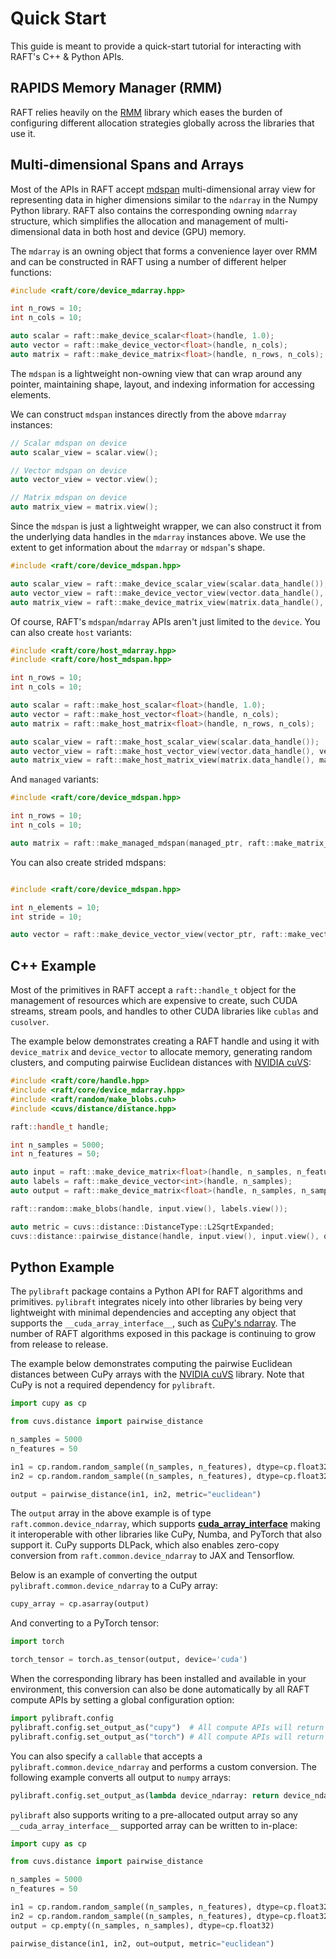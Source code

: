 # Quick Start

This guide is meant to provide a quick-start tutorial for interacting with RAFT's C++ & Python APIs.

## RAPIDS Memory Manager (RMM)

RAFT relies heavily on the [RMM](https://github.com/rapidsai/rmm) library which eases the burden of configuring different allocation strategies globally across the libraries that use it.

## Multi-dimensional Spans and Arrays

Most of the APIs in RAFT accept  [mdspan](https://arxiv.org/abs/2010.06474) multi-dimensional array view for representing data in higher dimensions similar to the `ndarray` in the Numpy Python library. RAFT also contains the corresponding owning `mdarray` structure, which simplifies the allocation and management of multi-dimensional data in both host and device (GPU) memory.

The `mdarray` is an owning object that forms a convenience layer over RMM and can be constructed in RAFT using a number of different helper functions:

```c++
#include <raft/core/device_mdarray.hpp>

int n_rows = 10;
int n_cols = 10;

auto scalar = raft::make_device_scalar<float>(handle, 1.0);
auto vector = raft::make_device_vector<float>(handle, n_cols);
auto matrix = raft::make_device_matrix<float>(handle, n_rows, n_cols);
```

The `mdspan` is a lightweight non-owning view that can wrap around any pointer, maintaining shape, layout, and indexing information for accessing elements.


We can construct `mdspan` instances directly from the above `mdarray` instances:

```c++
// Scalar mdspan on device
auto scalar_view = scalar.view();

// Vector mdspan on device
auto vector_view = vector.view();

// Matrix mdspan on device
auto matrix_view = matrix.view();
```
Since the `mdspan` is just a lightweight wrapper, we can also construct it from the underlying data handles in the `mdarray` instances above. We use the extent to get information about the `mdarray` or `mdspan`'s shape.

```c++
#include <raft/core/device_mdspan.hpp>

auto scalar_view = raft::make_device_scalar_view(scalar.data_handle());
auto vector_view = raft::make_device_vector_view(vector.data_handle(), vector.extent(0));
auto matrix_view = raft::make_device_matrix_view(matrix.data_handle(), matrix.extent(0), matrix.extent(1));
```

Of course, RAFT's `mdspan`/`mdarray` APIs aren't just limited to the `device`. You can also create `host` variants:

```c++
#include <raft/core/host_mdarray.hpp>
#include <raft/core/host_mdspan.hpp>

int n_rows = 10;
int n_cols = 10;

auto scalar = raft::make_host_scalar<float>(handle, 1.0);
auto vector = raft::make_host_vector<float>(handle, n_cols);
auto matrix = raft::make_host_matrix<float>(handle, n_rows, n_cols);

auto scalar_view = raft::make_host_scalar_view(scalar.data_handle());
auto vector_view = raft::make_host_vector_view(vector.data_handle(), vector.extent(0));
auto matrix_view = raft::make_host_matrix_view(matrix.data_handle(), matrix.extent(0), matrix.extent(1));
```

And `managed` variants:

```c++
#include <raft/core/device_mdspan.hpp>

int n_rows = 10;
int n_cols = 10;

auto matrix = raft::make_managed_mdspan(managed_ptr, raft::make_matrix_extents(n_rows, n_cols));
```

You can also create strided mdspans:

```c++

#include <raft/core/device_mdspan.hpp>

int n_elements = 10;
int stride = 10;

auto vector = raft::make_device_vector_view(vector_ptr, raft::make_vector_strided_layout(n_elements, stride));
```


## C++ Example

Most of the primitives in RAFT accept a `raft::handle_t` object for the management of resources which are expensive to create, such CUDA streams, stream pools, and handles to other CUDA libraries like `cublas` and `cusolver`.

The example below demonstrates creating a RAFT handle and using it with `device_matrix` and `device_vector` to allocate memory, generating random clusters, and computing
pairwise Euclidean distances with [NVIDIA cuVS](https://github.com/rapidsai/cuvs):

```c++
#include <raft/core/handle.hpp>
#include <raft/core/device_mdarray.hpp>
#include <raft/random/make_blobs.cuh>
#include <cuvs/distance/distance.hpp>

raft::handle_t handle;

int n_samples = 5000;
int n_features = 50;

auto input = raft::make_device_matrix<float>(handle, n_samples, n_features);
auto labels = raft::make_device_vector<int>(handle, n_samples);
auto output = raft::make_device_matrix<float>(handle, n_samples, n_samples);

raft::random::make_blobs(handle, input.view(), labels.view());

auto metric = cuvs::distance::DistanceType::L2SqrtExpanded;
cuvs::distance::pairwise_distance(handle, input.view(), input.view(), output.view(), metric);
```

## Python Example

The `pylibraft` package contains a Python API for RAFT algorithms and primitives. `pylibraft` integrates nicely into other libraries by being very lightweight with minimal dependencies and accepting any object that supports the `__cuda_array_interface__`, such as [CuPy's ndarray](https://docs.cupy.dev/en/stable/user_guide/interoperability.html#rmm). The number of RAFT algorithms exposed in this package is continuing to grow from release to release.

The example below demonstrates computing the pairwise Euclidean distances between CuPy arrays with the [NVIDIA cuVS](https://github.com/rapidsai/cuvs) library. Note that CuPy is not a required dependency for `pylibraft`.

```python
import cupy as cp

from cuvs.distance import pairwise_distance

n_samples = 5000
n_features = 50

in1 = cp.random.random_sample((n_samples, n_features), dtype=cp.float32)
in2 = cp.random.random_sample((n_samples, n_features), dtype=cp.float32)

output = pairwise_distance(in1, in2, metric="euclidean")
```

The `output` array in the above example is of type `raft.common.device_ndarray`, which supports [__cuda_array_interface__](https://numba.pydata.org/numba-doc/dev/cuda/cuda_array_interface.html#cuda-array-interface-version-2) making it interoperable with other libraries like CuPy, Numba, and PyTorch that also support it. CuPy supports DLPack, which also enables zero-copy conversion from `raft.common.device_ndarray` to JAX and Tensorflow.

Below is an example of converting the output `pylibraft.common.device_ndarray` to a CuPy array:
```python
cupy_array = cp.asarray(output)
```

And converting to a PyTorch tensor:
```python
import torch

torch_tensor = torch.as_tensor(output, device='cuda')
```

When the corresponding library has been installed and available in your environment, this conversion can also be done automatically by all RAFT compute APIs by setting a global configuration option:
```python
import pylibraft.config
pylibraft.config.set_output_as("cupy")  # All compute APIs will return cupy arrays
pylibraft.config.set_output_as("torch") # All compute APIs will return torch tensors
```

You can also specify a `callable` that accepts a `pylibraft.common.device_ndarray` and performs a custom conversion. The following example converts all output to `numpy` arrays:
```python
pylibraft.config.set_output_as(lambda device_ndarray: return device_ndarray.copy_to_host())
```


`pylibraft` also supports writing to a pre-allocated output array so any `__cuda_array_interface__` supported array can be written to in-place:

```python
import cupy as cp

from cuvs.distance import pairwise_distance

n_samples = 5000
n_features = 50

in1 = cp.random.random_sample((n_samples, n_features), dtype=cp.float32)
in2 = cp.random.random_sample((n_samples, n_features), dtype=cp.float32)
output = cp.empty((n_samples, n_samples), dtype=cp.float32)

pairwise_distance(in1, in2, out=output, metric="euclidean")
```
